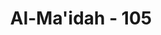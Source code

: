 ---
title: "Al-Ma'idah - 105"
no: 105
arabic_no: ١٠٥
ayah: يٰٓاَيُّهَا الَّذِيْنَ اٰمَنُوْا عَلَيْكُمْ اَنْفُسَكُمْ ۚ لَا يَضُرُّكُمْ مَّنْ ضَلَّ اِذَا اهْتَدَيْتُمْ ۗ اِلَى اللّٰهِ مَرْجِعُكُمْ جَمِيْعًا فَيُنَبِّئُكُمْ بِمَا كُنْتُمْ تَعْمَلُوْنَ
translation: "Wahai orang-orang yang beriman! Jagalah dirimu; (karena) orang yang sesat itu tidak akan membahayakanmu apabila kamu telah mendapat petunjuk. Hanya kepada Allah kamu semua akan kembali, kemudian Dia akan menerangkan kepadamu apa yang telah kamu kerjakan."
tafsir: "Setelah menyebutkan beberapa sifat orang musyrik dan orang kafir pada ayat-ayat yang lalu, maka dalam ayat ini Allah mengarahkan firman-Nya kepada orang-orang mukmin, memperingatkan mereka agar menjaga dan menjauhkan diri dari sifat-sifat semacam itu, seperti: kebodohan, pembangkangan, dan sebagainya. Mereka haruslah senantiasa meningkatkan diri dengan iman yang kuat, ilmu pengetahuan yang bermanfaat, serta amal saleh, tetap dalam petunjuk Allah, dengan mengikuti syariat yang benar, yang telah diturunkan, dan disampaikan oleh Rasul-Nya. Apabila mereka melaksanakan tuntunan ini, mereka tidak dapat lagi dipengaruhi oleh pengaruh-pengaruh jelek, betapa pun buruknya situasi lingkungan di mana mereka berada. Dosa dan tanggung jawab orang-orang yang berbuat kejahatan tidak akan dibebankan kepadanya, selama mereka tetap berpegang teguh kepada petunjuk-petunjuk dan bimbingan Allah.\n\nKeteguhan pribadi seperti yang digambarkan ayat ini sangat penting bagi setiap orang mukmin, dan perlu dibina terus-menerus sebab banyak orang yang semula telah mempunyai iman, tetapi kemudian imannya menjadi luntur, karena pengaruh lingkungannya. Ini disebabkan karena ia tidak menjalankan petunjuk Allah, dan selalu mengikuti bujukan-bujukan setan.\n\nIslam telah menunjukkan kepada kita cara-cara pembinaan pribadi dan keimanan yang teguh, antara lain ialah dengan cara ibadah dan zikir, senantiasa mengingat Allah, serta memperdalam ilmu pengetahuan tentang agama. Apabila seseorang senantiasa ingat kepada Allah, dan ia menyadari bahwa Allah akan membalas segala perbuatannya, maka ia akan dapat menjauhkan diri dari perbuatan yang dilarang Allah, dan ia akan selalu melakukan perbuatan-perbuatan yang diridai-Nya."
---